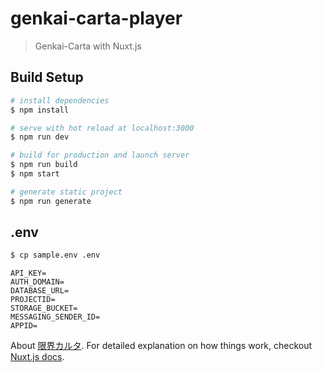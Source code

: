 # genkai-carta-player

> Genkai-Carta with Nuxt.js

## Build Setup

``` bash
# install dependencies
$ npm install

# serve with hot reload at localhost:3000
$ npm run dev

# build for production and launch server
$ npm run build
$ npm start

# generate static project
$ npm run generate
```

## .env
``` bash
$ cp sample.env .env
```

``` .env
API_KEY=
AUTH_DOMAIN=
DATABASE_URL=
PROJECTID=
STORAGE_BUCKET=
MESSAGING_SENDER_ID=
APPID=
```

About [限界カルタ](https://zanshinm9.hatenablog.com/entry/2019/07/04/211019).
For detailed explanation on how things work, checkout [Nuxt.js docs](https://nuxtjs.org).
